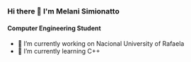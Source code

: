 ### Hi there 👋 I'm Melani Simionatto

####  Computer Engineering Student

- 🔭 I’m currently working on Nacional University of Rafaela
- 🌱 I’m currently learning C++









<!--
**melsimionatto/melsimionatto** is a ✨ _special_ ✨ repository because its `README.md` (this file) appears on your GitHub profile.

Here are some ideas to get you started:

- 🔭 I’m currently working on ...
- 🌱 I’m currently learning ...
- 👯 I’m looking to collaborate on ...
- 🤔 I’m looking for help with ...
- 💬 Ask me about ...
- 📫 How to reach me: ...
- 😄 Pronouns: ...
- ⚡ Fun fact: ...
-->
